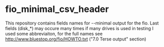 # fio_minimal_csv_header
This repository contains fields names for --minimal output for the fio.
Last fields (disk_*) may occure many times if many drives is used in testing
I used some abbreviaiton, for the full names see 
http://www.bluestop.org/fio/HOWTO.txt ("7.0 Terse output" section)
